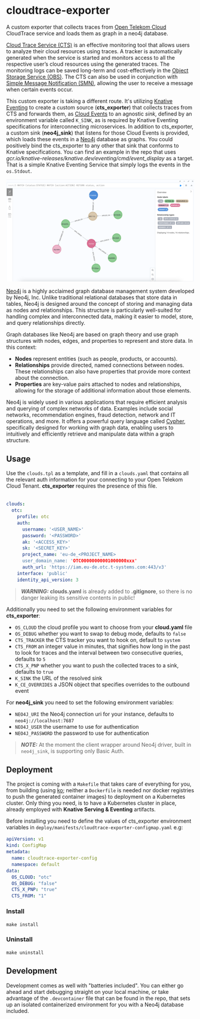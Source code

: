 # cloudtrace-exporter

A custom exporter that collects traces from [Open Telekom Cloud](https://www.open-telekom-cloud.com/en) CloudTrace service and loads them as graph in a 
neo4j database.

[Cloud Trace Service (CTS)](https://www.open-telekom-cloud.com/en/products-services/core-services/cloud-trace) is an 
effective monitoring tool that allows users to analyze their cloud resources using traces. A tracker is automatically 
generated when the service is started and monitors access to all the respective user’s cloud resources using the generated traces. 
The monitoring logs can be saved long-term and cost-effectively in the [Object Storage Service (OBS)](https://www.open-telekom-cloud.com/en/products-services/core-services/object-storage-service). 
The CTS can also be used in conjunction with [Simple Message Notification (SMN)](https://www.open-telekom-cloud.com/en/products-services/core-services/simple-message-notification), 
allowing the user to receive a message when certain events occur.

This custom exporter is taking a different route. It's utilizing [Knative Eventing](https://knative.dev/docs/eventing/) 
to create a custom source (**cts_exporter**) that collects traces from CTS and forwards them, as [Cloud Events](https://cloudevents.io/) 
to an agnostic _sink_, defined by an environment variable called `K_SINK`, as is required by Knative Eventing specifications 
for interconnecting microservices. In addition to cts_exporter, a custom sink (**neo4j_sink**) that listens for those 
Cloud Events is provided, which loads these events in a [Neo4j](https://neo4j.com/) database as graphs. You could positively bind the cts_exporter
to any other that sink that conforms to Knative specifications. You can find an example in the repo that uses
_gcr.io/knative-releases/knative.dev/eventing/cmd/event_display_ as a target. That is a simple Knative Eventing Service that
simply logs the events in the `os.Stdout`. 

![graph.png](assets%2Fimg%2Fgraph.png)

[Neo4j](https://neo4j.com/) is a highly acclaimed graph database management system developed by Neo4j, Inc. Unlike 
traditional relational databases that store data in tables, Neo4j is designed around the concept of storing and managing 
data as nodes and relationships. This structure is particularly well-suited for handling complex and interconnected data, 
making it easier to model, store, and query relationships directly.

Graph databases like Neo4j are based on graph theory and use graph structures with nodes, edges, and properties to 
represent and store data. In this context:

- **Nodes** represent entities (such as people, products, or accounts).
- **Relationships** provide directed, named connections between nodes. These relationships can also have properties that provide more context about the connection.
- **Properties** are key-value pairs attached to nodes and relationships, allowing for the storage of additional information about those elements.

Neo4j is widely used in various applications that require efficient analysis and querying of complex networks of data. 
Examples include social networks, recommendation engines, fraud detection, network and IT operations, and more. It 
offers a powerful query language called [Cypher](https://neo4j.com/product/cypher-graph-query-language/), specifically 
designed for working with graph data, enabling users to intuitively and efficiently retrieve and manipulate data within a graph structure.

## Usage

Use the `clouds.tpl` as a template, and fill in a `clouds.yaml` that contains all the relevant auth information for your connecting
to your Open Telekom Cloud Tenant. **cts_exporter** requires the presence of this file.

```yaml

clouds:
  otc:
    profile: otc
    auth:
      username: '<USER_NAME>'
      password: '<PASSWORD>'
      ak: '<ACCESS_KEY>'
      sk: '<SECRET_KEY>'
      project_name: 'eu-de_<PROJECT_NAME>
      user_domain_name: 'OTC00000000001000000xxx'
      auth_url: 'https://iam.eu-de.otc.t-systems.com:443/v3'
    interface: 'public'
    identity_api_version: 3

```

> **_WARNING:_**  **clouds.yaml** is already added to **.gitignore**, so there is no danger leaking its sensitive 
> contents in public!

Additionally you need to set the following environment variables for **cts_exporter**: 

- `OS_CLOUD` the cloud profile you want to choose from your **cloud.yaml** file
- `OS_DEBUG` whether you want to swap to debug mode, defaults to `false`
- `CTS_TRACKER` the CTS tracker you want to hook on, default to `system`
- `CTS_FROM` an integer value in minutes, that signifies how long in the past to look for traces and the interval between two consecutive queries, defaults to `5`
- `CTS_X_PNP` whether you want to push the collected traces to a sink, defaults to `true` 
- `K_SINK` the URL of the resolved sink
- `K_CE_OVERRIDES` a JSON object that specifies overrides to the outbound event

For **neo4j_sink** you need to set the following environment variables:

- `NEO4J_URI` the Neo4j connection uri for your instance, defaults to `neo4j://localhost:7687`
- `NEO4J_USER` the username to use for authentication
- `NEO4J_PASSWORD` the password to use for authentication

> **_NOTE:_**  At the moment the client wrapper around Neo4j driver, built in `neo4j_sink`, is supporting only Basic Auth.

## Deployment

The project is coming with a `Makefile` that takes care of everything for you, from building (using [ko](https://ko.build/);
neither a `Dockerfile` is needed nor docker registries to push the generated container images) to deployment on a 
Kubernetes cluster. Only thing you need, is to have a Kubernetes cluster in place, already employed with **Knative Serving & Eventing** artifacts.

Before installing you need to define the values of cts_exporter environment variables in `deploy/manifests/cloudtrace-exporter-configmap.yaml` e.g:

```yaml
apiVersion: v1
kind: ConfigMap
metadata:
  name: cloudtrace-exporter-config
  namespace: default
data:
  OS_CLOUD: "otc"
  OS_DEBUG: "false"
  CTS_X_PNP: "true"
  CTS_FROM: "1"
```

### Install

```shell
make install
```

### Uninstall

```shell
make uninstall
```

## Development

Development comes as well with "batteries included". You can either go ahead and start debugging straight on your local 
machine, or take advantage of the `.devcontainer` file that can be found in the repo, that sets up an isolated 
containerized environment for you with a Neo4j database included.

